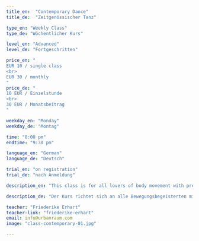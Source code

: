 ```yaml
---
title_en:  "Contemporary Dance"
title_de:  "Zeitgenössischer Tanz"

type_en: "Weekly Class"
type_de: "Wöchentlicher Kurs"

level_en: "Advanced"
level_de: "Fortgeschritten"

price_en: "
EUR 10 / single class
<br>
EUR 30 / monthly
"
price_de: "
10 EUR / Einzelstunde
<br>
30 EUR / Monatsbeitrag
"

weekday_en: "Monday"
weekday_de: "Montag"

time: "8:00 pm"
endtime: "9:30 pm"

language_en: "German"
language_de: "Deutsch"

trial_en: "on registration"
trial_de: "nach Anmeldung"

description_en: "This class is for all lovers of body movement with previous experience in dance. Goal is to provide a solid practice in various contemporary dance techniques, and employ them in small dance sequences. We will develop individual chroeographies, and extend the range of our expression. The dance style of Friederike Erhart is characterized by very dynamic, flowing and organic movements. Guiding principle is always the joy of music and movement."

description_de: "Der Kurs richtet sich an alle Bewegungsbegeisterten mit tänzerischer Vorerfahrung. Ziel ist es zum einen, eine solide Tanztechnik aus verschiedenen Bereichen des zeitgenössischen Tanzes zu vermitteln und diese in kleinere, tänzerische Sequenzen einzubauen. Darüberhinaus werden einzelne Choreographien entwickelt, in denen die Kursteilnehmer ihren tänzerischen Ausdruck vertiefen können. Der Tanzstil Friederike Erharts zeichnet sich durch sehr dynamische, fließende und organische Bewegungen aus. Oberstes Prinzip ist stets die Freude an Musik und Bewegung."

teacher: "Friederike Erhart"
teacher-link: "friederike-erhart"
email: info@urbanraum.com
image: "class-contemporary-01.jpg"

---
```

